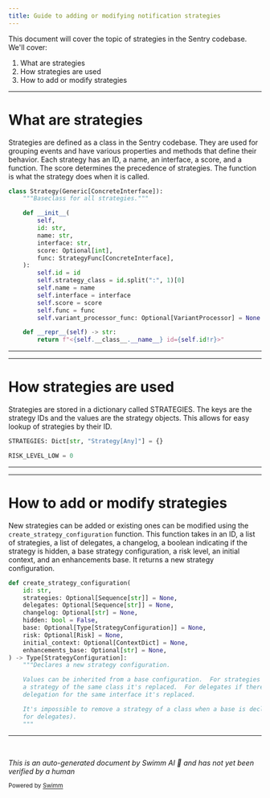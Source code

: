 ```yaml
---
title: Guide to adding or modifying notification strategies
---
```

This document will cover the topic of strategies in the Sentry codebase. We'll cover:

1. What are strategies
2. How strategies are used
3. How to add or modify strategies

<SwmSnippet path="/src/sentry/grouping/strategies/base.py" line="159">

---

# What are strategies

Strategies are defined as a class in the Sentry codebase. They are used for grouping events and have various properties and methods that define their behavior. Each strategy has an ID, a name, an interface, a score, and a function. The score determines the precedence of strategies. The function is what the strategy does when it is called.

```python
class Strategy(Generic[ConcreteInterface]):
    """Baseclass for all strategies."""

    def __init__(
        self,
        id: str,
        name: str,
        interface: str,
        score: Optional[int],
        func: StrategyFunc[ConcreteInterface],
    ):
        self.id = id
        self.strategy_class = id.split(":", 1)[0]
        self.name = name
        self.interface = interface
        self.score = score
        self.func = func
        self.variant_processor_func: Optional[VariantProcessor] = None

    def __repr__(self) -> str:
        return f"<{self.__class__.__name__} id={self.id!r}>"
```

---

</SwmSnippet>

<SwmSnippet path="/src/sentry/grouping/strategies/base.py" line="25">

---

# How strategies are used

Strategies are stored in a dictionary called STRATEGIES. The keys are the strategy IDs and the values are the strategy objects. This allows for easy lookup of strategies by their ID.

```python
STRATEGIES: Dict[str, "Strategy[Any]"] = {}

RISK_LEVEL_LOW = 0
```

---

</SwmSnippet>

<SwmSnippet path="/src/sentry/grouping/strategies/base.py" line="327">

---

# How to add or modify strategies

New strategies can be added or existing ones can be modified using the `create_strategy_configuration` function. This function takes in an ID, a list of strategies, a list of delegates, a changelog, a boolean indicating if the strategy is hidden, a base strategy configuration, a risk level, an initial context, and an enhancements base. It returns a new strategy configuration.

```python
def create_strategy_configuration(
    id: str,
    strategies: Optional[Sequence[str]] = None,
    delegates: Optional[Sequence[str]] = None,
    changelog: Optional[str] = None,
    hidden: bool = False,
    base: Optional[Type[StrategyConfiguration]] = None,
    risk: Optional[Risk] = None,
    initial_context: Optional[ContextDict] = None,
    enhancements_base: Optional[str] = None,
) -> Type[StrategyConfiguration]:
    """Declares a new strategy configuration.

    Values can be inherited from a base configuration.  For strategies if there is
    a strategy of the same class it's replaced.  For delegates if there is a
    delegation for the same interface it's replaced.

    It's impossible to remove a strategy of a class when a base is declared (same
    for delegates).
    """

```

---

</SwmSnippet>

&nbsp;

*This is an auto-generated document by Swimm AI 🌊 and has not yet been verified by a human*

<SwmMeta version="3.0.0" repo-id="Z2l0aHViJTNBJTNBZGVtby1zZW50cnklM0ElM0Fzd2ltbWlv" repo-name="demo-sentry"><sup>Powered by [Swimm](/)</sup></SwmMeta>
